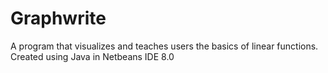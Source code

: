 # Graphwrite
A program that visualizes and teaches users the basics of linear functions. 
Created using Java in Netbeans IDE 8.0
